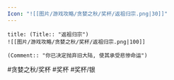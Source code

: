 ```yaml
---
Icon: "![[图片/游戏攻略/贪婪之秋/奖杯/返祖归宗.png|30]]"
---
```

```ad-common-silver-trophy
title: (Title:: "返祖归宗")
![[图片/游戏攻略/贪婪之秋/奖杯/返祖归宗.png|100]]

(Comment:: "你已决定抛弃旧大陆, 使其承受悲惨命运")
```

#贪婪之秋/奖杯 #奖杯 #奖杯/银

